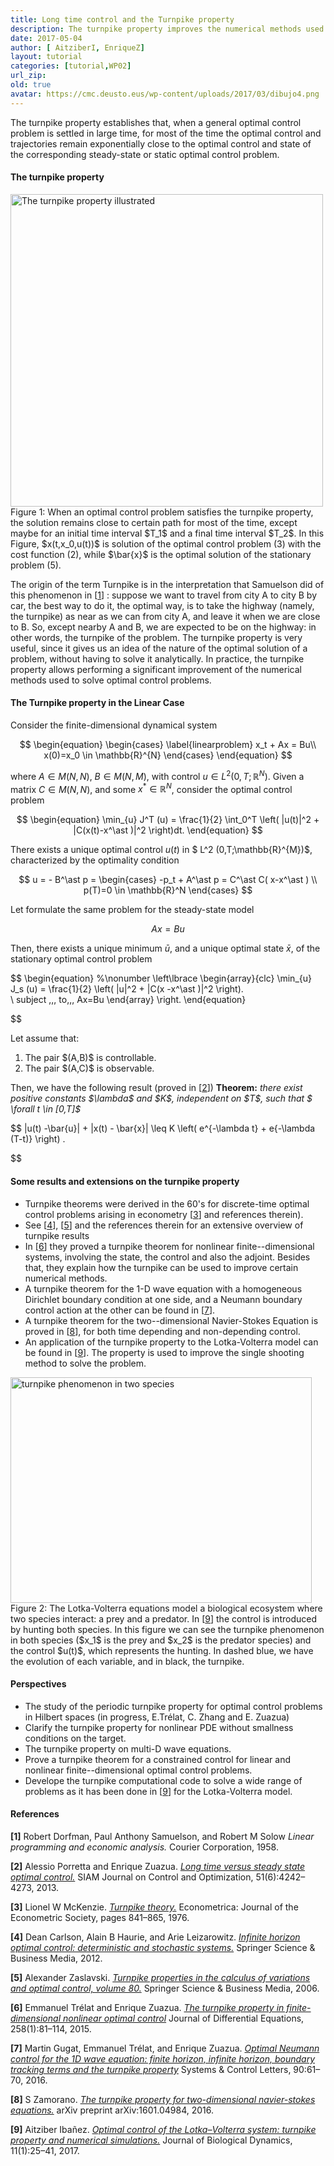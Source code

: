 ```yaml
---
title: Long time control and the Turnpike property
description: The turnpike property improves the numerical methods used to solve optimal control problems
date: 2017-05-04
author: [ AitziberI, EnriqueZ]
layout: tutorial
categories: [tutorial,WP02]
url_zip:
old: true
avatar: https://cmc.deusto.eus/wp-content/uploads/2017/03/dibujo4.png
---
```



The turnpike property establishes that, when a general optimal control problem is settled in large time, for most of the time the optimal control and trajectories remain exponentially close to the optimal control and state of the corresponding steady-state or static optimal control problem.

<h4>The turnpike property</h4>
<img class=" wp-image-1524" src="https://cmc.deusto.eus/wp-content/uploads/2017/03/dibujo4.png" alt="The turnpike property illustrated" width="500" /> Figure 1: When an optimal control problem satisfies the turnpike property, the solution remains close to certain path for most of the time, except maybe for an initial time interval $T_1$ and a final time interval $T_2$. In this Figure, $x(t,x_0,u(t))$ is solution of the optimal control problem (3) with the cost function (2), while $\bar{x}$ is the optimal solution of the stationary problem (5).


The origin of the term Turnpike is in the interpretation that Samuelson did of this phenomenon in [<a href="#dorfman1958linear">1</a>] : suppose we want to travel from city A to city B by car, the best way to do it, the optimal way, is to take the highway (namely, the turnpike) as near as we can from city A, and leave it when we are close to B. So, except nearby A and B, we are expected to be on the highway: in other words, the turnpike of the problem.
The turnpike property is very useful, since it gives us an idea of the nature of the optimal solution of a problem, without having to solve it analytically. In practice, the turnpike property allows performing a significant improvement of the numerical methods used to solve optimal control problems.

<h4>The Turnpike property in the Linear Case</h4>
Consider the finite-dimensional dynamical system

$$
\begin{equation}
\begin{cases}
\label{linearproblem}
 x_t + Ax = Bu\\
 x(0)=x_0 \in \mathbb{R}^{N}
\end{cases}
\end{equation}
$$

where $A \in M(N,N)$, $B\in M(N,M)$, with control $u \in L^2 (0,T;\mathbb{R}^{N})$. Given a matrix $C \in M(N,N)$, and some $x^\ast  \in \mathbb{R}^{N}$, consider the optimal control problem

$$
\begin{equation}
\min_{u} J^T (u) = \frac{1}{2} \int_0^T \left( |u(t)|^2 + |C(x(t)-x^\ast )|^2 \right)dt.
\end{equation}
$$

There exists a unique optimal control $u(t)$ in $ L^2 (0,T;\mathbb{R}^{M})$, characterized by the optimality condition

$$
u = - B^\ast p =
    \begin{cases}
    -p_t + A^\ast  p = C^\ast C( x-x^\ast ) \\
    p(T)=0 \in \mathbb{R}^N
    \end{cases}
$$

Let formulate the same problem for the steady-state model


$$
\begin{equation}
Ax=Bu
\end{equation}
$$

Then, there exists a unique minimum $\bar{u}$, and a unique optimal state $\bar{x}$, of the stationary optimal control problem


$$
\begin{equation}
%\nonumber
\left\lbrace
\begin{array}{clc}
 \min_{u} J_s (u) = \frac{1}{2} \left( |u|^2 + |C(x -x^\ast )|^2 \right). \
\\  subject \,\,\, to\,\,\, Ax=Bu
\end{array}
\right.
\end{equation}

$$

Let assume that:
<ol>
	<li>The pair $(A,B)$ is controllable.</li>
	<li>The pair $(A,C)$ is observable.</li>
</ol>
Then, we have the following result (proved in [<a href="porretta2013long">2</a>])
<strong>Theorem:</strong> <em>there exist positive constants $\lambda$ and $K$, independent on $T$, such that $ \forall t \in [0,T]$</em>


$$
|u(t) -\bar{u}| + |x(t) - \bar{x}| \leq K \left( e^{-\lambda t} + e{-\lambda (T-t)} \right) .

$$

<h4>Some results and extensions on the turnpike property</h4>
<ul>
	<li>Turnpike theorems were derived in the 60's for discrete-time optimal control problems arising in econometry [<a href="#mckenzie1976turnpike">3</a>] and references therein).</li>
	<li>See [<a href="#carlson2012infinite">4</a>], [<a href="#zaslavski2006turnpike">5</a>] and the references therein for an extensive overview of turnpike results</li>
	<li>In [<a href="#trelat2015turnpike">6</a>] they proved a turnpike theorem for nonlinear finite--dimensional systems, involving the state, the control and also the adjoint. Besides that, they explain how the turnpike can be used to improve certain numerical methods.</li>
	<li>A turnpike theorem for the 1-D wave equation with a homogeneous Dirichlet boundary condition at one side, and a Neumann boundary control action at the other can be found in [<a href="#gugat2016optimal">7</a>].</li>
	<li>A turnpike theorem for the two--dimensional Navier-Stokes Equation is proved in [<a href="#zamorano2016turnpike">8</a>], for both time depending and non-depending control.</li>
	<li>An application of the turnpike property to the Lotka-Volterra model can be found in [<a href="#ibanez2017optimal">9</a>]. The property is used to improve the single shooting method to solve the problem.</li>
</ul>
<img class=" wp-image-1536" src="https://cmc.deusto.eus/wp-content/uploads/2017/05/fig2-e1494492767300.jpg" alt="turnpike phenomenon in two species" width="482" height="361" /> Figure 2: The Lotka-Volterra equations model a biological ecosystem where two species interact: a prey and a predator. In [<a href="#ibanez2017optimal">9</a>] the control is introduced by hunting both species. In this figure we can see the turnpike phenomenon in both species ($x_1$ is the prey and $x_2$ is the predator species) and the control $u(t)$, which represents the hunting. In dashed blue, we have the evolution of each variable, and in black, the turnpike.

<h4>Perspectives</h4>
<ul>
<li> The study of the periodic turnpike property for optimal control problems in Hilbert spaces (in progress, E.Tr&eacute;lat, C. Zhang and E. Zuazua)</li>
<li> Clarify the turnpike property for nonlinear PDE without smallness conditions on the target.</li>
<li> The turnpike property on multi-D wave equations.</li>
<li> Prove a turnpike theorem for a constrained control for linear and nonlinear finite--dimensional optimal control problems.</li>
<li> Develope the turnpike computational code to solve a wide range of problems as it has been done in [<a href="#ibanez2017optimal">9</a>] for the Lotka-Volterra model.</li>
</ul>

<h4>References</h4>

<strong>[1]</strong> Robert Dorfman, Paul Anthony Samuelson, and Robert M Solow <a name="dorfman1958linear" ><em>Linear programming and economic analysis.</em></a> Courier Corporation, 1958.

<strong>[2]</strong> Alessio Porretta and Enrique Zuazua. <a name="porretta2013long" href="http://epubs.siam.org/doi/abs/10.1137/130907239"><em>Long time versus steady state optimal control.</em></a> SIAM Journal on Control and Optimization, 51(6):4242–4273, 2013.

<strong>[3]</strong> Lionel W McKenzie. <a name="mckenzie1976turnpike" href="http://www.dictionaryofeconomics.com/article?id=pde2012_T000259"><em>Turnpike theory.</em></a> Econometrica: Journal of the Econometric Society, pages 841–865, 1976.

<strong>[4]</strong> Dean Carlson, Alain B Haurie, and Arie Leizarowitz. <a name="carlson2012infinite" href="http://www.springer.com/la/book/9783642767579"><em>Infinite horizon optimal control: deterministic and stochastic systems.</em></a> Springer Science & Business Media, 2012.

<strong>[5]</strong> Alexander Zaslavski. <a name="zaslavski2006turnpike" href="http://www.springer.com/us/book/9780387281551"><em>Turnpike properties in the calculus of variations and optimal control, volume 80.</em></a> Springer Science & Business Media, 2006.

<strong>[6]</strong> Emmanuel Trélat and Enrique Zuazua. <a name="trelat2015turnpike" href="http://www.sciencedirect.com/science/article/pii/S0022039614003568"><em>The turnpike property in finite-dimensional nonlinear optimal control</em></a> Journal of Differential Equations, 258(1):81–114, 2015.

<strong>[7]</strong> Martin Gugat, Emmanuel Trélat, and Enrique Zuazua. <a name="gugat2016optimal" href="https://arxiv.org/abs/1505.05017"><em>Optimal Neumann control for the 1D wave equation: finite horizon, infinite horizon, boundary tracking terms and the turnpike property</em></a> Systems & Control Letters, 90:61–70, 2016.

<strong>[8]</strong> S Zamorano. <a name="zamorano2016turnpike" href="https://arxiv.org/abs/1601.04984"><em>The turnpike property for two-dimensional navier-stokes equations.</em></a> arXiv preprint arXiv:1601.04984, 2016.

<strong>[9]</strong> Aitziber Ibañez. <a name="ibanez2017optimal" href="https://www.ncbi.nlm.nih.gov/pubmed/27642712"><em>Optimal control of the Lotka–Volterra system: turnpike property and numerical simulations.</em></a> Journal of Biological Dynamics, 11(1):25–41, 2017.
